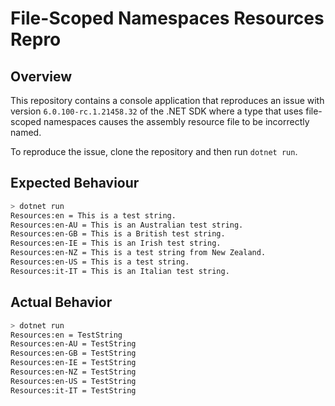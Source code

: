 # File-Scoped Namespaces Resources Repro

## Overview

This repository contains a console application that reproduces an issue with
version `6.0.100-rc.1.21458.32` of the .NET SDK where a type that uses file-scoped
namespaces causes the assembly resource file to be incorrectly named.

To reproduce the issue, clone the repository and then run `dotnet run`.

## Expected Behaviour

```sh
> dotnet run
Resources:en = This is a test string.
Resources:en-AU = This is an Australian test string.
Resources:en-GB = This is a British test string.
Resources:en-IE = This is an Irish test string.
Resources:en-NZ = This is a test string from New Zealand.
Resources:en-US = This is a test string.
Resources:it-IT = This is an Italian test string.
```

## Actual Behavior

```sh
> dotnet run
Resources:en = TestString
Resources:en-AU = TestString
Resources:en-GB = TestString
Resources:en-IE = TestString
Resources:en-NZ = TestString
Resources:en-US = TestString
Resources:it-IT = TestString
```
